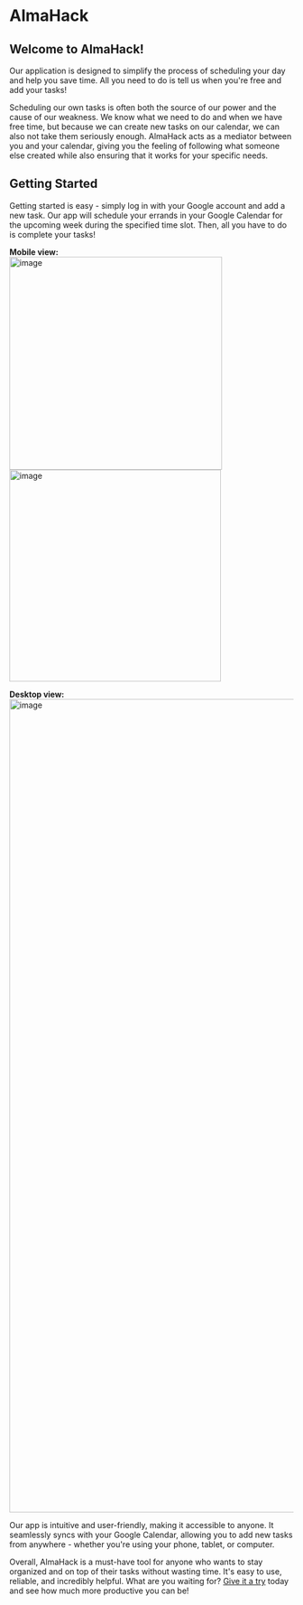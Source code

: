 # AlmaHack
## Welcome to AlmaHack! 
Our application is designed to simplify the process of scheduling your day and help you save time. All you need to do is tell us when you're free and add your tasks!

Scheduling our own tasks is often both the source of our power and the cause of our weakness. We know what we need to do and when we have free time, but because we can create new tasks on our calendar, we can also not take them seriously enough. AlmaHack acts as a mediator between you and your calendar, giving you the feeling of following what someone else created while also ensuring that it works for your specific needs.

## Getting Started
Getting started is easy - simply log in with your Google account and add a new task. Our app will schedule your errands in your Google Calendar for the upcoming week during the specified time slot. Then, all you have to do is complete your tasks!

**Mobile view:** <br/>
<img width="377" alt="image" src="https://github.com/TBD-salt-23/AlmaHack/assets/111148748/f4c44553-5c7d-4821-9ec5-c7e8338d7743">
<img width="375" alt="image" src="https://github.com/TBD-salt-23/AlmaHack/assets/111148748/f10462da-99fb-4366-bdaa-ef586c7197ad">



**Desktop view:** <br/>
<img width="1440" alt="image" src="https://github.com/TBD-salt-23/AlmaHack/assets/111148748/7492f80b-113a-4c5b-aa71-160dd672b6cc">

Our app is intuitive and user-friendly, making it accessible to anyone. It seamlessly syncs with your Google Calendar, allowing you to add new tasks from anywhere - whether you're using your phone, tablet, or computer.

Overall, AlmaHack is a must-have tool for anyone who wants to stay organized and on top of their tasks without wasting time. It's easy to use, reliable, and incredibly helpful. What are you waiting for? [Give it a try](https://alma-hack.vercel.app/#) today and see how much more productive you can be!
